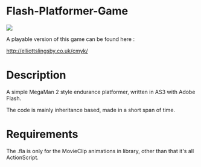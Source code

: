 Flash-Platformer-Game
=====================

<img src="http://i.imgur.com/dmPviTZ.gif">

A playable version of this game can be found here : 

http://elliottslingsby.co.uk/cmyk/



Description
=====================

A simple MegaMan 2 style endurance platformer, written in AS3 with Adobe Flash.

The code is mainly inheritance based, made in a short span of time.



Requirements
============

The .fla is only for the MovieClip animations in library, other than that it's all ActionScript.
